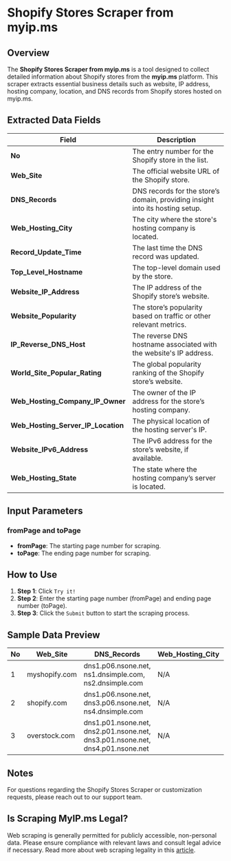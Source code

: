 # Shopify Stores Scraper from myip.ms

## Overview

The **Shopify Stores Scraper from myip.ms** is a tool designed to collect detailed information about Shopify stores from the **myip.ms** platform. This scraper extracts essential business details such as website, IP address, hosting company, location, and DNS records from Shopify stores hosted on myip.ms.

## **Extracted Data Fields**

| **Field**                        | **Description**                                                               |
|----------------------------------|-------------------------------------------------------------------------------|
| **No**                           | The entry number for the Shopify store in the list.                           |
| **Web_Site**                     | The official website URL of the Shopify store.                                |
| **DNS_Records**                  | DNS records for the store’s domain, providing insight into its hosting setup. |
| **Web_Hosting_City**             | The city where the store's hosting company is located.                        |
| **Record_Update_Time**           | The last time the DNS record was updated.                                     |
| **Top_Level_Hostname**           | The top-level domain used by the store.                                       |
| **Website_IP_Address**           | The IP address of the Shopify store’s website.                                |
| **Website_Popularity**           | The store’s popularity based on traffic or other relevant metrics.            |
| **IP_Reverse_DNS_Host**          | The reverse DNS hostname associated with the website's IP address.            |
| **World_Site_Popular_Rating**    | The global popularity ranking of the Shopify store’s website.                 |
| **Web_Hosting_Company_IP_Owner** | The owner of the IP address for the store’s hosting company.                   |
| **Web_Hosting_Server_IP_Location**| The physical location of the hosting server's IP.                             |
| **Website_IPv6_Address**         | The IPv6 address for the store’s website, if available.                       |
| **Web_Hosting_State**            | The state where the hosting company’s server is located.                      |


## Input Parameters

### **fromPage** and **toPage**
- **fromPage**: The starting page number for scraping.
- **toPage**: The ending page number for scraping.

## How to Use

1. **Step 1**: Click `Try it!`
2. **Step 2**: Enter the starting page number (fromPage) and ending page number (toPage).
3. **Step 3**: Click the `Submit` button to start the scraping process.


## Sample Data Preview

| **No** | **Web_Site**     | **DNS_Records**                                                                | **Web_Hosting_City** | **Record_Update_Time**  | **Top_Level_Hostname** | **Website_IP_Address** | **Website_Popularity**     | **IP_Reverse_DNS_Host**   | **World_Site_Popular_Rating**| **Web_Hosting_Company_IP_Owner** | **Web_Hosting_Server_IP_Location** | **Website_IPv6_Address** | **Web_Hosting_State**   |
|--------|------------------|--------------------------------------------------------------------------------|----------------------|-------------------------|------------------------|------------------------|----------------------------|---------------------------|------------------------------|----------------------------------|------------------------------------|--------------------------|-------------------------|
| 1      | myshopify.com    | dns1.p06.nsone.net, ns1.dnsimple.com, ns2.dnsimple.com                         | N/A                  | 24 Nov 2024, 02:01      | myshopify.com          | 23.227.38.74           | 3,500,000 visitors per day | shops.myshopify.com       | #63                          | Shopify, Inc                     | Canada                             | N/A                      | N/A                     |
| 2      | shopify.com      | dns1.p06.nsone.net, dns3.p06.nsone.net, ns4.dnsimple.com                       | N/A                  | 27 Nov 2024, 13:45      | shopify.com            | 23.227.38.33           | 2,100,000 visitors per day | checkout.shopify.com      | #122                         | Shopify, Inc                     | Canada                             | N/A                      | N/A                     |
| 3      | overstock.com    | dns1.p01.nsone.net, dns2.p01.nsone.net, dns3.p01.nsone.net, dns4.p01.nsone.net | N/A                  | 24 Nov 2024, 02:01      | myshopify.com          | 23.227.38.65           | 160,000 visitors per day   | myshopify.com             | #2,752                       | Shopify, Inc                     | Canada                             | 2620:127:f00f:5::        | N/A                     |

## Notes

For questions regarding the Shopify Stores Scraper or customization requests, please reach out to our support team.

## Is Scraping MyIP.ms Legal?

Web scraping is generally permitted for publicly accessible, non-personal data. Please ensure compliance with relevant laws and consult legal advice if necessary. Read more about web scraping legality in this [article](#).

